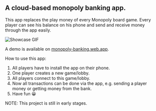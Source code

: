 ## A cloud-based monopoly banking app.

This app replaces the play money of every Monopoly board game. Every player can see his balance on his phone and send and receive money through the app easily.

![Showcase GIF](https://user-images.githubusercontent.com/20878653/127864933-3b912aed-39b2-4805-9673-096cb128ae6b.gif)

A demo is available on [monopoly-banking.web.app](https://monopoly-banking.web.app/).

How to use this app:
1. All players have to install the app on their phone.
2. One player creates a new game/lobby.
3. All players connect to this game/lobby.
4. Now all transactions can be done via the app, e.g. sending a player money or getting money from the bank.
5. Have fun 😀

NOTE: This project is still in early stages.
